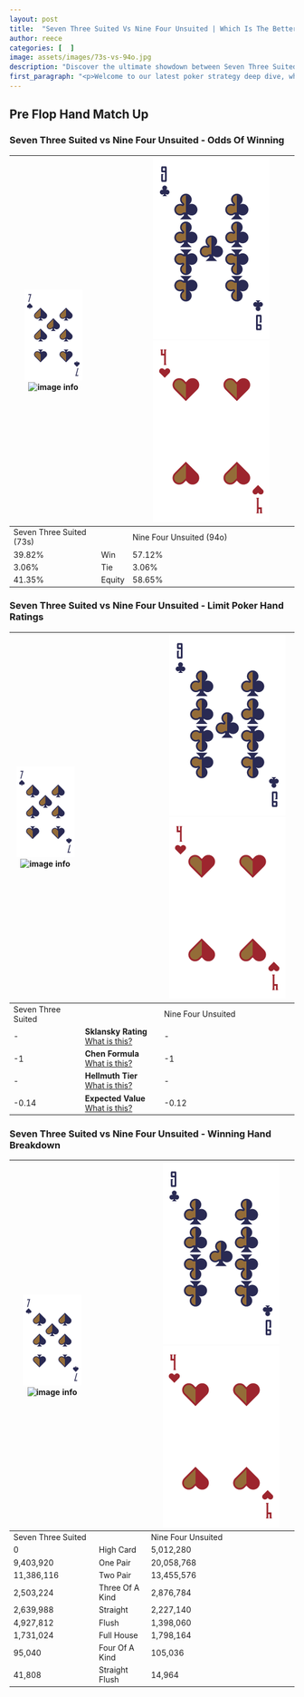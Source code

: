 ```yaml
---
layout: post
title:  "Seven Three Suited Vs Nine Four Unsuited | Which Is The Better Hand In Poker? A Complete Guide"
author: reece
categories: [  ]
image: assets/images/73s-vs-94o.jpg
description: "Discover the ultimate showdown between Seven Three Suited and Nine Four Unsuited in poker! Uncover the odds, strategies, and scenarios where one hand triumphs over the other. Get ready to up your poker game with this thrilling analysis."
first_paragraph: "<p>Welcome to our latest poker strategy deep dive, where we're pitting two distinct hands against each other in a high-stakes showdown: Seven Three Suited vs Nine Four Unsuited.</p><p>In the dynamic world of poker, every decision counts, and knowing which hand holds the upper hand is key to your success at the table.</p><p>In this article, we'll dissect these two hands, explore the scenarios where one dominates the other, and equip you with the knowledge to make strategic choices that can tip the odds in your favor.</p><p>Get ready to unravel the intriguing dynamics of these poker hands and elevate your game to new heights.</p>"
---
```




[comment]: # (sp0)

## Pre Flop Hand Match Up

<div class="table hand-ratings" markdown="1"> 



### Seven Three Suited vs Nine Four Unsuited - Odds Of Winning


    
| ![image info](assets/images/hand1/7.png) ![image info](assets/images/hand1/3s.png) |  | ![image info](assets/images/hand2/9.png) ![image info](assets/images/hand2/4o.png) |
| -------- | -------- | -------- |
| Seven Three Suited (73s) |  | Nine Four Unsuited (94o) |
| 39.82% | Win | 57.12% |
| 3.06% | Tie | 3.06% |
| 41.35% | Equity | 58.65% |




[comment]: # (sp1)



### Seven Three Suited vs Nine Four Unsuited - Limit Poker Hand Ratings


    
| ![image info](assets/images/hand1/7.png) ![image info](assets/images/hand1/3s.png) |  | ![image info](assets/images/hand2/9.png) ![image info](assets/images/hand2/4o.png) |
| -------- | -------- | -------- |
| Seven Three Suited |  | Nine Four Unsuited |
| - | **Sklansky Rating** [What is this?](/sklansky-rating-explained) | - |
| -1 | **Chen Formula** [What is this?](/chen-formula-explained) | -1 |
| - | **Hellmuth Tier** [What is this?](/Hellmuth-tier-explained) | - |
| -0.14 | **Expected Value** [What is this?](/expected-value-explained) | -0.12 |




[comment]: # (sp2)



### Seven Three Suited vs Nine Four Unsuited - Winning Hand Breakdown


    
| ![image info](assets/images/hand1/7.png) ![image info](assets/images/hand1/3s.png) |  | ![image info](assets/images/hand2/9.png) ![image info](assets/images/hand2/4o.png) |
| -------- | -------- | -------- |
| Seven Three Suited |  | Nine Four Unsuited |
| 0 | High Card | 5,012,280 |
| 9,403,920 | One Pair | 20,058,768 |
| 11,386,116 | Two Pair | 13,455,576 |
| 2,503,224 | Three Of A Kind | 2,876,784 |
| 2,639,988 | Straight | 2,227,140 |
| 4,927,812 | Flush | 1,398,060 |
| 1,731,024 | Full House | 1,798,164 |
| 95,040 | Four Of A Kind | 105,036 |
| 41,808 | Straight Flush | 14,964 |




[comment]: # (sp3)



</div>

[comment]: # (sp4)



[comment]: # (sp5)

